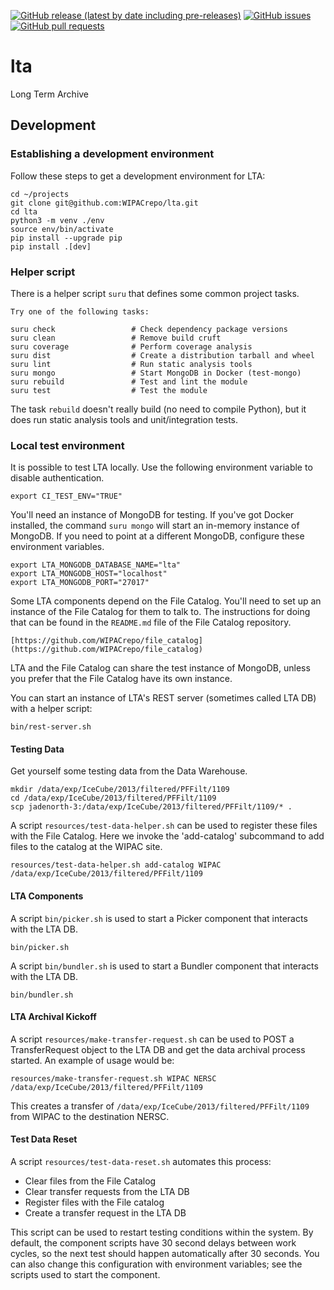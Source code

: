<!--- Top of README Badges (automated) --->
[![GitHub release (latest by date including pre-releases)](https://img.shields.io/github/v/release/WIPACrepo/lta?include_prereleases)](https://github.com/WIPACrepo/lta/) [![GitHub issues](https://img.shields.io/github/issues/WIPACrepo/lta)](https://github.com/WIPACrepo/lta/issues?q=is%3Aissue+sort%3Aupdated-desc+is%3Aopen) [![GitHub pull requests](https://img.shields.io/github/issues-pr/WIPACrepo/lta)](https://github.com/WIPACrepo/lta/pulls?q=is%3Apr+sort%3Aupdated-desc+is%3Aopen)
<!--- End of README Badges (automated) --->
# lta
Long Term Archive

## Development

### Establishing a development environment
Follow these steps to get a development environment for LTA:

    cd ~/projects
    git clone git@github.com:WIPACrepo/lta.git
    cd lta
    python3 -m venv ./env
    source env/bin/activate
    pip install --upgrade pip
    pip install .[dev]

### Helper script
There is a helper script `suru` that defines some common project
tasks.

    Try one of the following tasks:

    suru check                 # Check dependency package versions
    suru clean                 # Remove build cruft
    suru coverage              # Perform coverage analysis
    suru dist                  # Create a distribution tarball and wheel
    suru lint                  # Run static analysis tools
    suru mongo                 # Start MongoDB in Docker (test-mongo)
    suru rebuild               # Test and lint the module
    suru test                  # Test the module

The task `rebuild` doesn't really build (no need to compile Python),
but it does run static analysis tools and unit/integration tests.

### Local test environment
It is possible to test LTA locally. Use the following environment variable
to disable authentication.

    export CI_TEST_ENV="TRUE"

You'll need an instance of MongoDB for testing. If you've got Docker installed,
the command `suru mongo` will start an in-memory instance of MongoDB. If you
need to point at a different MongoDB, configure these environment variables.

    export LTA_MONGODB_DATABASE_NAME="lta"
    export LTA_MONGODB_HOST="localhost"
    export LTA_MONGODB_PORT="27017"

Some LTA components depend on the File Catalog. You'll need to set up an
instance of the File Catalog for them to talk to. The instructions for
doing that can be found in the `README.md` file of the File Catalog
repository.

    [https://github.com/WIPACrepo/file_catalog](https://github.com/WIPACrepo/file_catalog)

LTA and the File Catalog can share the test instance of MongoDB, unless you
prefer that the File Catalog have its own instance.

You can start an instance of LTA's REST server (sometimes called LTA DB) with
a helper script:

    bin/rest-server.sh

#### Testing Data
Get yourself some testing data from the Data Warehouse.

    mkdir /data/exp/IceCube/2013/filtered/PFFilt/1109
    cd /data/exp/IceCube/2013/filtered/PFFilt/1109
    scp jadenorth-3:/data/exp/IceCube/2013/filtered/PFFilt/1109/* .

A script `resources/test-data-helper.sh` can be used to register these files with the
File Catalog. Here we invoke the 'add-catalog' subcommand to add files to the
catalog at the WIPAC site.

    resources/test-data-helper.sh add-catalog WIPAC /data/exp/IceCube/2013/filtered/PFFilt/1109

#### LTA Components
A script `bin/picker.sh` is used to start a Picker component that interacts
with the LTA DB.

    bin/picker.sh

A script `bin/bundler.sh` is used to start a Bundler component that interacts
with the LTA DB.

    bin/bundler.sh

#### LTA Archival Kickoff
A script `resources/make-transfer-request.sh` can be used to POST a TransferRequest object
to the LTA DB and get the data archival process started. An example of usage
would be:

    resources/make-transfer-request.sh WIPAC NERSC /data/exp/IceCube/2013/filtered/PFFilt/1109

This creates a transfer of `/data/exp/IceCube/2013/filtered/PFFilt/1109` from
WIPAC to the destination NERSC.

#### Test Data Reset
A script `resources/test-data-reset.sh` automates this process:
- Clear files from the File Catalog
- Clear transfer requests from the LTA DB
- Register files with the File catalog
- Create a transfer request in the LTA DB

This script can be used to restart testing conditions within the system. By
default, the component scripts have 30 second delays between work cycles, so
the next test should happen automatically after 30 seconds. You can also
change this configuration with environment variables; see the scripts used
to start the component.
